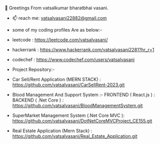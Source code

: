 👋 Greetings From vatsalkumar bharatbhai vasani.
- 📫 reach me: vatsalvasani22882@gmail.com
- some of my coding profiles Are as below:-

- leetcode : https://leetcode.com/vatsalvasani/

- hackerrank : https://www.hackerrank.com/vatsalvasani2281?hr_r=1

- codechef : https://www.codechef.com/users/vatsalvasani


- Project Repository:-

- Car Sell/Rent Application (MERN STACK) : https://github.com/vatsalvasani/CarSellRent-2023.git

- Blood Management And Support System  :- FRONTEND ( React.js ) :
                                          BACKEND ( .Net Core ) : https://github.com/vatsalvasani/BloodManagementSystem.git
  
- SuperMarket Management System (.Net Core MVC ): https://github.com/vatsalvasani/DotNetCoreMVCProject_CE155.git

- Real Estate Application (Mern Stack) :  https://github.com/vatsalvasani/Real_Estate_Application.git
<!--
**vatsalvasani/vatsalvasani** is a ✨ _special_ ✨ repository because its `README.md` (this file) appears on your GitHub profile.

Here are some ideas to get you started:

- 🔭 I’m currently working on ...
- 🌱 I’m currently learning ...
- 👯 I’m looking to collaborate on ...
- 🤔 I’m looking for help with ...
- 💬 Ask me about ...
- 📫 How to reach me: ...
- 😄 Pronouns: ...
- ⚡ Fun fact: ...
-->
